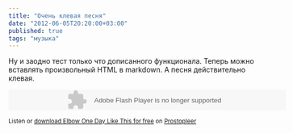 ```yaml
---
title: "Очень клевая песня"
date: "2012-06-05T20:20:00+03:00"
published: true
tags: "музыка"
---
```


Ну и заодно тест только что дописанного функционала. Теперь можно вставлять произвольный HTML в markdown. А песня
действительно клевая.

<object width="550" height="42">
<param name="movie" value="http://embed.prostopleer.com/track?id=B2nerzB41qsfB8ca" />
<param name="wmode" value="transparent" />
<embed src="http://embed.prostopleer.com/track?id=B2nerzB41qsfB8ca" type="application/x-shockwave-flash" width="550" height="42" wmode="transparent" />
</object>

<small>Listen or <a href="http://prostopleer.com/tracks/4451471su6W" target="_blank">download Elbow One Day Like This for free</a> on <a href="http://prostopleer.com/" target="_blank">Prostopleer</a></small>
